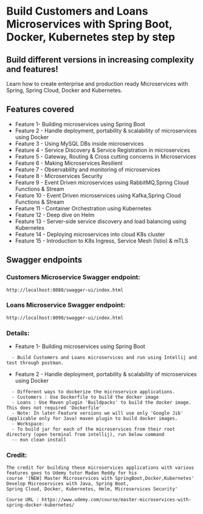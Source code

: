 # Build Customers and Loans Microservices with Spring Boot, Docker, Kubernetes step by step
## Build different versions in increasing complexity and features!

Learn how to create enterprise and production ready Microservices with Spring, Spring Cloud, Docker and Kubernetes.

## Features covered
* Feature 1- Building microservices using Spring Boot
* Feature 2 - Handle deployment, portability &  scalability of microservices using Docker
* Feature 3 - Using MySQL DBs inside microservices
* Feature 4 - Service Discovery & Service Registration in microservices
* Feature 5 - Gateway, Routing & Cross cutting concerns in Microservices
* Feature 6 - Making Microservices Resilient
* Feature 7 - Observability and monitoring of microservices
* Feature 8 - Microservices Security
* Feature 9 - Event Driven microservices using RabbitMQ,Spring Cloud Functions & Stream
* Feature 10 - Event Driven microservices using Kafka,Spring Cloud Functions & Stream
* Feature 11 - Container Orchestration using Kubernetes
* Feature 12 - Deep dive on Helm
* Feature 13 - Server-side service discovery and load balancing using Kubernetes
* Feature 14 - Deploying microservices into cloud K8s cluster
* Feature 15 - Introduction to K8s Ingress, Service Mesh (Istio) & mTLS


## Swagger endpoints
### Customers Microservice Swagger endpoint:
```
http://localhost:8080/swagger-ui/index.html
```

### Loans Microservice Swagger endpoint:
```
http://localhost:8090/swagger-ui/index.html
```

### Details:

* Feature 1- Building microservices using Spring Boot
```
  - Build Customers and Loans microservices and run using Intellij and test through postman.
```  
* Feature 2 - Handle deployment, portability &  scalability of microservices using Docker
```
  - Different ways to dockerize the microservice applications.
  - Customers : Use Dockerfile to build the docker image
  - Loans : Use Maven plugin 'Buildpacks' to build the docker image. This does not required 'Dockerfile'
  - Note: In later Feature versions we will use only 'Google Jib' (applicable only for Java) maven plugin to build docker images.
  - Workspace:
  - To build jar for each of the microservices from their root directory (open terminal from intellij), run below command
  -- mvn clean install 
```

### Credit:
```
The credit for building these microservices applications with various features goes to Udemy tutor Madan Reddy for his 
course '[NEW] Master Microservices with SpringBoot,Docker,Kubernetes' Develop Microservices with Java, Spring Boot, 
Spring Cloud, Docker, Kubernetes, Helm, Microservices Security'

Course URL : https://www.udemy.com/course/master-microservices-with-spring-docker-kubernetes/
```